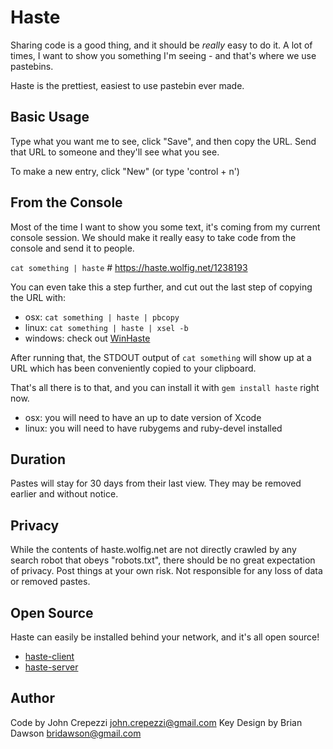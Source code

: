# Haste

Sharing code is a good thing, and it should be _really_ easy to do it.
A lot of times, I want to show you something I'm seeing - and that's where we
use pastebins.

Haste is the prettiest, easiest to use pastebin ever made.

## Basic Usage

Type what you want me to see, click "Save", and then copy the URL. Send that
URL to someone and they'll see what you see.

To make a new entry, click "New" (or type 'control + n')

## From the Console

Most of the time I want to show you some text, it's coming from my current
console session. We should make it really easy to take code from the console
and send it to people.

`cat something | haste` # https://haste.wolfig.net/1238193

You can even take this a step further, and cut out the last step of copying the
URL with:

- osx: `cat something | haste | pbcopy`
- linux: `cat something | haste | xsel -b`
- windows: check out [WinHaste](https://github.com/ajryan/WinHaste)

After running that, the STDOUT output of `cat something` will show up at a URL
which has been conveniently copied to your clipboard.

That's all there is to that, and you can install it with `gem install haste`
right now.

- osx: you will need to have an up to date version of Xcode
- linux: you will need to have rubygems and ruby-devel installed

## Duration

Pastes will stay for 30 days from their last view. They may be removed earlier
and without notice.

## Privacy

While the contents of haste.wolfig.net are not directly crawled by any search robot
that obeys "robots.txt", there should be no great expectation of privacy. Post
things at your own risk. Not responsible for any loss of data or removed
pastes.

## Open Source

Haste can easily be installed behind your network, and it's all open source!

- [haste-client](https://github.com/seejohnrun/haste-client)
- [haste-server](https://github.com/seejohnrun/haste-server)

## Author

Code by John Crepezzi <john.crepezzi@gmail.com>
Key Design by Brian Dawson <bridawson@gmail.com>
